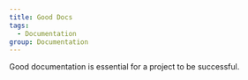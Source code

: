 ```yaml
---
title: Good Docs
tags:
  - Documentation
group: Documentation
---
```


Good documentation is essential for a project to be successful.
